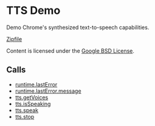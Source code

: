 
TTS Demo
=======

Demo Chrome's synthesized text-to-speech capabilities.

[Zipfile](http://developer.chrome.com/extensions/examples/extensions/ttsdemo.zip)

Content is licensed under the [Google BSD License](http://code.google.com/google_bsd_license.html).

Calls
-----

* [runtime.lastError](http://developer.chrome.com/extensions/runtime.html#property-lastError)
* [runtime.lastError.message](http://developer.chrome.com/extensions/runtime.html#property-lastError-message)
* [tts.getVoices](http://developer.chrome.com/extensions/tts.html#method-getVoices)
* [tts.isSpeaking](http://developer.chrome.com/extensions/tts.html#method-isSpeaking)
* [tts.speak](http://developer.chrome.com/extensions/tts.html#method-speak)
* [tts.stop](http://developer.chrome.com/extensions/tts.html#method-stop)